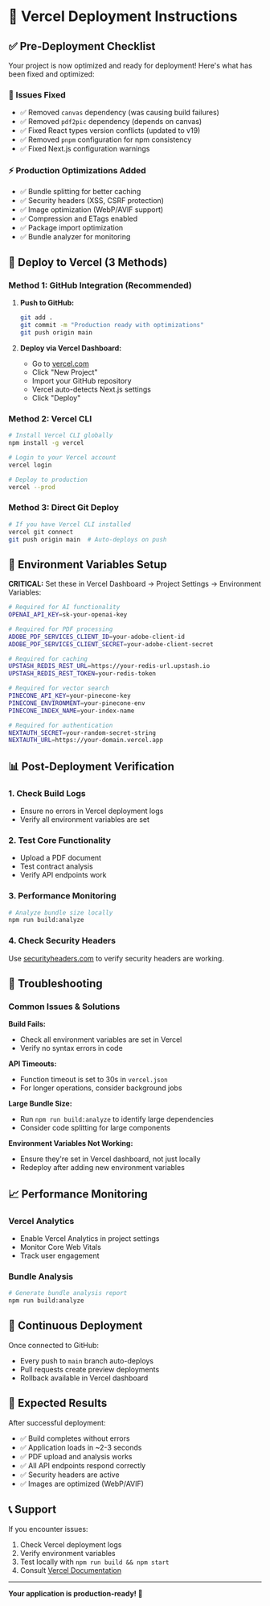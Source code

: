 # 🚀 Vercel Deployment Instructions

## ✅ Pre-Deployment Checklist

Your project is now optimized and ready for deployment! Here's what has been fixed and optimized:

### 🔧 Issues Fixed
- ✅ Removed `canvas` dependency (was causing build failures)
- ✅ Removed `pdf2pic` dependency (depends on canvas)
- ✅ Fixed React types version conflicts (updated to v19)
- ✅ Removed `pnpm` configuration for npm consistency
- ✅ Fixed Next.js configuration warnings

### ⚡ Production Optimizations Added
- ✅ Bundle splitting for better caching
- ✅ Security headers (XSS, CSRF protection)
- ✅ Image optimization (WebP/AVIF support)
- ✅ Compression and ETags enabled
- ✅ Package import optimization
- ✅ Bundle analyzer for monitoring

## 🚀 Deploy to Vercel (3 Methods)

### Method 1: GitHub Integration (Recommended)

1. **Push to GitHub:**
   ```bash
   git add .
   git commit -m "Production ready with optimizations"
   git push origin main
   ```

2. **Deploy via Vercel Dashboard:**
   - Go to [vercel.com](https://vercel.com)
   - Click "New Project"
   - Import your GitHub repository
   - Vercel auto-detects Next.js settings
   - Click "Deploy"

### Method 2: Vercel CLI

```bash
# Install Vercel CLI globally
npm install -g vercel

# Login to your Vercel account
vercel login

# Deploy to production
vercel --prod
```

### Method 3: Direct Git Deploy

```bash
# If you have Vercel CLI installed
vercel git connect
git push origin main  # Auto-deploys on push
```

## 🔐 Environment Variables Setup

**CRITICAL:** Set these in Vercel Dashboard → Project Settings → Environment Variables:

```bash
# Required for AI functionality
OPENAI_API_KEY=sk-your-openai-key

# Required for PDF processing
ADOBE_PDF_SERVICES_CLIENT_ID=your-adobe-client-id
ADOBE_PDF_SERVICES_CLIENT_SECRET=your-adobe-client-secret

# Required for caching
UPSTASH_REDIS_REST_URL=https://your-redis-url.upstash.io
UPSTASH_REDIS_REST_TOKEN=your-redis-token

# Required for vector search
PINECONE_API_KEY=your-pinecone-key
PINECONE_ENVIRONMENT=your-pinecone-env
PINECONE_INDEX_NAME=your-index-name

# Required for authentication
NEXTAUTH_SECRET=your-random-secret-string
NEXTAUTH_URL=https://your-domain.vercel.app
```

## 📊 Post-Deployment Verification

### 1. Check Build Logs
- Ensure no errors in Vercel deployment logs
- Verify all environment variables are set

### 2. Test Core Functionality
- Upload a PDF document
- Test contract analysis
- Verify API endpoints work

### 3. Performance Monitoring
```bash
# Analyze bundle size locally
npm run build:analyze
```

### 4. Check Security Headers
Use [securityheaders.com](https://securityheaders.com) to verify security headers are working.

## 🔧 Troubleshooting

### Common Issues & Solutions

**Build Fails:**
- Check all environment variables are set in Vercel
- Verify no syntax errors in code

**API Timeouts:**
- Function timeout is set to 30s in `vercel.json`
- For longer operations, consider background jobs

**Large Bundle Size:**
- Run `npm run build:analyze` to identify large dependencies
- Consider code splitting for large components

**Environment Variables Not Working:**
- Ensure they're set in Vercel dashboard, not just locally
- Redeploy after adding new environment variables

## 📈 Performance Monitoring

### Vercel Analytics
- Enable Vercel Analytics in project settings
- Monitor Core Web Vitals
- Track user engagement

### Bundle Analysis
```bash
# Generate bundle analysis report
npm run build:analyze
```

## 🔄 Continuous Deployment

Once connected to GitHub:
- Every push to `main` branch auto-deploys
- Pull requests create preview deployments
- Rollback available in Vercel dashboard

## 🎯 Expected Results

After successful deployment:
- ✅ Build completes without errors
- ✅ Application loads in ~2-3 seconds
- ✅ PDF upload and analysis works
- ✅ All API endpoints respond correctly
- ✅ Security headers are active
- ✅ Images are optimized (WebP/AVIF)

## 📞 Support

If you encounter issues:
1. Check Vercel deployment logs
2. Verify environment variables
3. Test locally with `npm run build && npm start`
4. Consult [Vercel Documentation](https://vercel.com/docs)

---

**Your application is production-ready! 🎉**